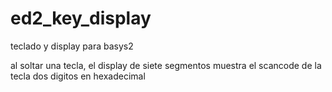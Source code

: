 # ed2_key_display
teclado y display para basys2
 
al soltar una tecla, el display de siete segmentos muestra el scancode de la tecla
dos digitos en hexadecimal
